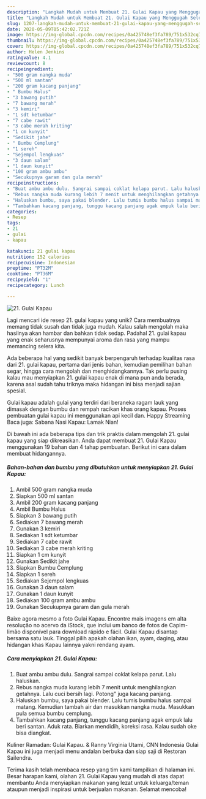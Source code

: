 ```yaml
---
description: "Langkah Mudah untuk Membuat 21. Gulai Kapau yang Menggugah Selera"
title: "Langkah Mudah untuk Membuat 21. Gulai Kapau yang Menggugah Selera"
slug: 1207-langkah-mudah-untuk-membuat-21-gulai-kapau-yang-menggugah-selera
date: 2020-05-09T05:42:02.721Z
image: https://img-global.cpcdn.com/recipes/0a425748ef3fa789/751x532cq70/21-gulai-kapau-foto-resep-utama.jpg
thumbnail: https://img-global.cpcdn.com/recipes/0a425748ef3fa789/751x532cq70/21-gulai-kapau-foto-resep-utama.jpg
cover: https://img-global.cpcdn.com/recipes/0a425748ef3fa789/751x532cq70/21-gulai-kapau-foto-resep-utama.jpg
author: Helen Jenkins
ratingvalue: 4.1
reviewcount: 8
recipeingredient:
- "500 gram nangka muda"
- "500 ml santan"
- "200 gram kacang panjang"
- " Bumbu Halus"
- "3 bawang putih"
- "7 bawang merah"
- "3 kemiri"
- "1 sdt ketumbar"
- "7 cabe rawit"
- "3 cabe merah kriting"
- "1 cm kunyit"
- "Sedikit jahe"
- " Bumbu Cemplung"
- "1 sereh"
- "Sejempol lengkuas"
- "3 daun salam"
- "1 daun kunyit"
- "100 gram ambu ambu"
- "Secukupnya garam dan gula merah"
recipeinstructions:
- "Buat ambu ambu dulu. Sangrai sampai coklat kelapa parut. Lalu haluskan."
- "Rebus nangka muda kurang lebih 7 menit untuk menghilangkan getahnya. Lalu cuci bersih lagi. Potong&#34; juga kacang panjang."
- "Haluskan bumbu, saya pakai blender. Lalu tumis bumbu halus sampai matang. Kemudian tambah air dan masukkan nangka muda. Masukkan pula semua bumbu cemplung."
- "Tambahkan kacang panjang, tunggu kacang panjang agak empuk lalu beri santan. Aduk rata. Biarkan mendidih, koreksi rasa. Kalau sudah oke bisa diangkat."
categories:
- Resep
tags:
- 21
- gulai
- kapau

katakunci: 21 gulai kapau 
nutrition: 152 calories
recipecuisine: Indonesian
preptime: "PT32M"
cooktime: "PT36M"
recipeyield: "1"
recipecategory: Lunch

---
```



![21. Gulai Kapau](https://img-global.cpcdn.com/recipes/0a425748ef3fa789/751x532cq70/21-gulai-kapau-foto-resep-utama.jpg)

Lagi mencari ide resep 21. gulai kapau yang unik? Cara membuatnya memang tidak susah dan tidak juga mudah. Kalau salah mengolah maka hasilnya akan hambar dan bahkan tidak sedap. Padahal 21. gulai kapau yang enak seharusnya mempunyai aroma dan rasa yang mampu memancing selera kita.

Ada beberapa hal yang sedikit banyak berpengaruh terhadap kualitas rasa dari 21. gulai kapau, pertama dari jenis bahan, kemudian pemilihan bahan segar, hingga cara mengolah dan menghidangkannya. Tak perlu pusing kalau mau menyiapkan 21. gulai kapau enak di mana pun anda berada, karena asal sudah tahu triknya maka hidangan ini bisa menjadi sajian spesial.

Gulai kapau adalah gulai yang terdiri dari beraneka ragam lauk yang dimasak dengan bumbu dan rempah racikan khas orang kapau. Proses pembuatan gulai kapau ini menggunakan api kecil dan. Happy Streaming  Baca juga: Sabana Nasi Kapau: Lamak Nian!


Di bawah ini ada beberapa tips dan trik praktis dalam mengolah 21. gulai kapau yang siap dikreasikan. Anda dapat membuat 21. Gulai Kapau menggunakan 19 bahan dan 4 tahap pembuatan. Berikut ini cara dalam membuat hidangannya.

<!--inarticleads1-->

##### Bahan-bahan dan bumbu yang dibutuhkan untuk menyiapkan 21. Gulai Kapau:

1. Ambil 500 gram nangka muda
1. Siapkan 500 ml santan
1. Ambil 200 gram kacang panjang
1. Ambil  Bumbu Halus
1. Siapkan 3 bawang putih
1. Sediakan 7 bawang merah
1. Gunakan 3 kemiri
1. Sediakan 1 sdt ketumbar
1. Sediakan 7 cabe rawit
1. Sediakan 3 cabe merah kriting
1. Siapkan 1 cm kunyit
1. Gunakan Sedikit jahe
1. Siapkan  Bumbu Cemplung
1. Siapkan 1 sereh
1. Sediakan Sejempol lengkuas
1. Gunakan 3 daun salam
1. Gunakan 1 daun kunyit
1. Sediakan 100 gram ambu ambu
1. Gunakan Secukupnya garam dan gula merah


Baixe agora mesmo a foto Gulai Kapau. Encontre mais imagens em alta resolução no acervo da iStock, que inclui um banco de fotos de Capim-limão disponível para download rápido e fácil. Gulai Kapau disantap bersama satu lauk. Tinggal pilih apakah olahan ikan, ayam, daging, atau hidangan khas Kapau lainnya yakni rendang ayam. 

<!--inarticleads2-->

##### Cara menyiapkan 21. Gulai Kapau:

1. Buat ambu ambu dulu. Sangrai sampai coklat kelapa parut. Lalu haluskan.
1. Rebus nangka muda kurang lebih 7 menit untuk menghilangkan getahnya. Lalu cuci bersih lagi. Potong&#34; juga kacang panjang.
1. Haluskan bumbu, saya pakai blender. Lalu tumis bumbu halus sampai matang. Kemudian tambah air dan masukkan nangka muda. Masukkan pula semua bumbu cemplung.
1. Tambahkan kacang panjang, tunggu kacang panjang agak empuk lalu beri santan. Aduk rata. Biarkan mendidih, koreksi rasa. Kalau sudah oke bisa diangkat.


Kuliner Ramadan: Gulai Kapau. &amp; Ranny Virginia Utami, CNN Indonesia Gulai Kapau ini juga menjadi menu andalan berbuka dan siap saji di Restoran Sailendra. 

Terima kasih telah membaca resep yang tim kami tampilkan di halaman ini. Besar harapan kami, olahan 21. Gulai Kapau yang mudah di atas dapat membantu Anda menyiapkan makanan yang lezat untuk keluarga/teman ataupun menjadi inspirasi untuk berjualan makanan. Selamat mencoba!
